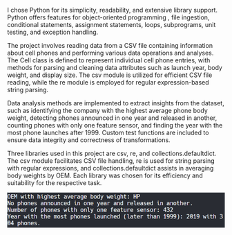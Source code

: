 I chose Python for its simplicity, readability, and extensive library support. Python offers features for object-oriented programming , file ingestion, conditional statements, assignment statements, loops, subprograms, unit testing, and exception handling. 

The project involves reading data from a CSV file containing information about cell phones and performing various data operations and analyses. The Cell class is defined to represent individual cell phone entries, with methods for parsing and cleaning data attributes such as launch year, body weight, and display size. The csv module is utilized for efficient CSV file reading, while the re module is employed for regular expression-based string parsing. 

Data analysis methods are implemented to extract insights from the dataset, such as identifying the company with the highest average phone body weight, detecting phones announced in one year and released in another, counting phones with only one feature sensor, and finding the year with the most phone launches after 1999. Custom test functions are included to ensure data integrity and correctness of transformations. 

Three libraries used in this project are csv, re, and collections.defaultdict. The csv module facilitates CSV file handling, re is used for string parsing with regular expressions, and collections.defaultdict assists in averaging body weights by OEM. Each library was chosen for its efficiency and suitability for the respective task. 

![image](image.png)